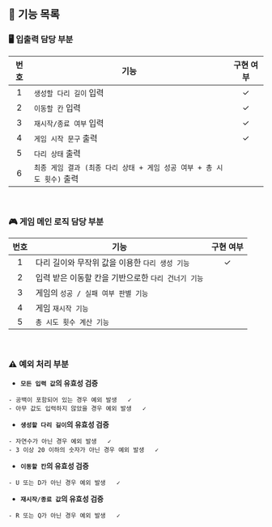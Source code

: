 ##  🌉 기능 목록

### 🖥 입출력 담당 부분
| 번호  | 기능                                                | 구현 여부 |
|:---:|---------------------------------------------------|:-----:|
|  1  | ```생성할 다리 길이``` 입력                                |   ✓   |
|  2  | ```이동할 칸``` 입력                                    |   ✓   |
|  3  | ```재시작/종료 여부``` 입력                                |   ✓   |
|  4  | ```게임 시작 문구``` 출력                                 |   ✓   |
|  5  | ```다리 상태``` 출력                                    |       |
|  6  | ```최종 게임 결과 (최종 다리 상태 + 게임 성공 여부 + 총 시도 횟수)``` 출력 |       |

<br/>

### 🎮 게임 메인 로직 담당 부분
| 번호  | 기능                                  | 구현 여부  |
|:---:|-------------------------------------|:------:|
|  1  | 다리 길이와 무작위 값을 이용한 ```다리 생성 기능```    | ✓      |
|  2  | 입력 받은 이동할 칸을 기반으로한 ```다리 건너기 기능```  |        |
|  3  | 게임의 ```성공 / 실패 여부 판별 기능```          |        |
|  4  | 게임 ```재시작 기능```                     |        |
|  5  | ```총 시도 횟수 계산 기능```                 |        |




<br/>

### ⚠️ 예외 처리 부분

- **```모든 입력 값```의 유효성 검증**
```
- 공백이 포함되어 있는 경우 예외 발생   ✓
- 아무 값도 입력하지 않았을 경우 예외 발생   ✓
```

- **```생성할 다리 길이```의 유효성 검증**
```
- 자연수가 아닌 경우 예외 발생   ✓
- 3 이상 20 이하의 숫자가 아닌 경우 예외 발생   ✓
```

- **```이동할 칸```의 유효성 검증**
```
- U 또는 D가 아닌 경우 예외 발생   ✓
```

- **```재시작/종료 값```의 유효성 검증**
```
- R 또는 Q가 아닌 경우 예외 발생   ✓
```